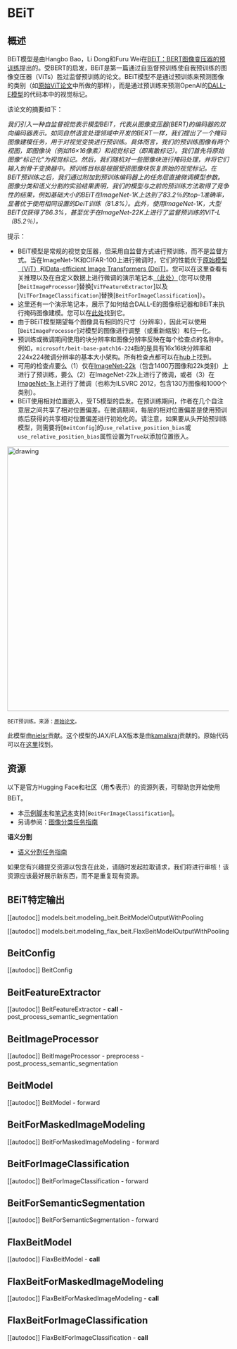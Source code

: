 <!--版权所有2021年The HuggingFace团队。保留所有权利。

根据Apache许可证第2.0版（“许可证”）许可，除非遵守许可证，否则不得使用此文件。您可以在以下位置获取许可证的副本http://www.apache.org/licenses/LICENSE-2.0

除非适用法律要求或书面同意，软件根据许可证的条款分发，
<dl>”基于“AS IS” BASIS的，没有明示或暗示的任何保证或条件，
包括但不限于关于特定用途无侵权，权利或适销性的保证或条件
以及具体规定或与许可证附带的限制有关的法律文件。

⚠️请注意，此文件为Markdown格式，但包含特定于我们的文档生成器（类似于MDX）的语法，可能无法在Markdown查看器中正确呈现。-->

# BEiT

## 概述

BEiT模型是由Hangbo Bao，Li Dong和Furu Wei在[BEiT：BERT图像变压器的预训练](https://arxiv.org/abs/2106.08254)提出的。受BERT的启发，BEiT是第一篇通过自监督预训练使自我预训练的图像变压器（ViTs）胜过监督预训练的论文。BEiT模型不是通过预训练来预测图像的类别（如[原始ViT论文](https://arxiv.org/abs/2010.11929)中所做的那样），而是通过预训练来预测OpenAI的[DALL-E模型](https://arxiv.org/abs/2102.12092)的代码本中的视觉标记。

该论文的摘要如下：

*我们引入一种自监督视觉表示模型BEiT，代表从图像变压器(BERT)的编码器的双向编码器表示。如同自然语言处理领域中开发的BERT一样，我们提出了一个掩码图像建模任务，用于对视觉变换进行预训练。具体而言，我们的预训练图像有两个视图，即图像块（例如16×16像素）和视觉标记（即离散标记）。我们首先将原始图像“标记化”为视觉标记。然后，我们随机对一些图像块进行掩码处理，并将它们输入到骨干变换器中。预训练目标是根据受损图像块恢复原始的视觉标记。在BEiT预训练之后，我们通过附加到预训练编码器上的任务层直接微调模型参数。图像分类和语义分割的实验结果表明，我们的模型与之前的预训练方法取得了竞争性的结果，例如基础大小的BEiT在ImageNet-1K上达到了83.2％的top-1准确率，显著优于使用相同设置的DeiT训练（81.8%）。此外，使用ImageNet-1K，大型BEiT仅获得了86.3%，甚至优于在ImageNet-22K上进行了监督预训练的ViT-L（85.2％）。*

提示：

- BEiT模型是常规的视觉变压器，但采用自监督方式进行预训练，而不是监督方式。当在ImageNet-1K和CIFAR-100上进行微调时，它们的性能优于[原始模型（ViT）](vit)和[Data-efficient Image Transformers (DeiT)](deit)。您可以在这里查看有关推理以及在自定义数据上进行微调的演示笔记本[（此处）](https://github.com/NielsRogge/Transformers-Tutorials/tree/master/VisionTransformer)（您可以使用[`BeitImageProcessor`]替换[`ViTFeatureExtractor`]以及[`ViTForImageClassification`]替换[`BeitForImageClassification`]）。
- 这里还有一个演示笔记本，展示了如何结合DALL-E的图像标记器和BEiT来执行掩码图像建模。您可以在[此处](https://github.com/NielsRogge/Transformers-Tutorials/tree/master/BEiT)找到它。
- 由于BEiT模型期望每个图像具有相同的尺寸（分辨率），因此可以使用[`BeitImageProcessor`]对模型的图像进行调整（或重新缩放）和归一化。
- 预训练或微调期间使用的块分辨率和图像分辨率反映在每个检查点的名称中。例如，`microsoft/beit-base-patch16-224`指的是具有16x16块分辨率和224x224微调分辨率的基本大小架构。所有检查点都可以在[hub](https://huggingface.co/models?search=microsoft/beit)上找到。
- 可用的检查点要么（1）仅在[ImageNet-22k](http://www.image-net.org/)（包含1400万图像和22k类别）上进行了预训练，要么（2）在ImageNet-22k上进行了微调，或者（3）在[ImageNet-1k](http://www.image-net.org/challenges/LSVRC/2012/)上进行了微调（也称为ILSVRC 2012，包含130万图像和1000个类别）。
- BEiT使用相对位置嵌入，受T5模型的启发。在预训练期间，作者在几个自注意层之间共享了相对位置偏差。在微调期间，每层的相对位置偏差是使用预训练后获得的共享相对位置偏差进行初始化的。请注意，如果要从头开始预训练模型，则需要将[`BeitConfig`]的`use_relative_position_bias`或`use_relative_position_bias`属性设置为`True`以添加位置嵌入。

<img src="https://huggingface.co/datasets/huggingface/documentation-images/resolve/main/transformers/model_doc/beit_architecture.jpg"
alt="drawing" width="600"/>

<small> BEiT预训练。来源：[原始论文](https://arxiv.org/abs/2106.08254)。</small>

此模型由[nielsr](https://huggingface.co/nielsr)贡献。这个模型的JAX/FLAX版本是由[kamalkraj](https://huggingface.co/kamalkraj)贡献的。原始代码可以在[这里](https://github.com/microsoft/unilm/tree/master/beit)找到。

## 资源

以下是官方Hugging Face和社区（用🌎表示）的资源列表，可帮助您开始使用BEiT。

<PipelineTag pipeline="image-classification"/>

- 本[示例脚本](https://github.com/huggingface/transformers/tree/main/examples/pytorch/image-classification)和[笔记本](https://colab.research.google.com/github/huggingface/notebooks/blob/main/examples/image_classification.ipynb)支持[`BeitForImageClassification`]。
- 另请参阅：[图像分类任务指南](../tasks/image_classification)

**语义分割**
- [语义分割任务指南](../tasks/semantic_segmentation)

如果您有兴趣提交资源以包含在此处，请随时发起拉取请求，我们将进行审核！该资源应该最好展示新东西，而不是重复现有资源。

## BEiT特定输出

[[autodoc]] models.beit.modeling_beit.BeitModelOutputWithPooling

[[autodoc]] models.beit.modeling_flax_beit.FlaxBeitModelOutputWithPooling

## BeitConfig

[[autodoc]] BeitConfig

## BeitFeatureExtractor

[[autodoc]] BeitFeatureExtractor
    - __call__
    - post_process_semantic_segmentation

## BeitImageProcessor

[[autodoc]] BeitImageProcessor
    - preprocess
    - post_process_semantic_segmentation

## BeitModel

[[autodoc]] BeitModel
    - forward

## BeitForMaskedImageModeling

[[autodoc]] BeitForMaskedImageModeling
    - forward

## BeitForImageClassification

[[autodoc]] BeitForImageClassification
    - forward

## BeitForSemanticSegmentation

[[autodoc]] BeitForSemanticSegmentation
    - forward

## FlaxBeitModel

[[autodoc]] FlaxBeitModel
    - __call__

## FlaxBeitForMaskedImageModeling

[[autodoc]] FlaxBeitForMaskedImageModeling
    - __call__

## FlaxBeitForImageClassification

[[autodoc]] FlaxBeitForImageClassification
    - __call__